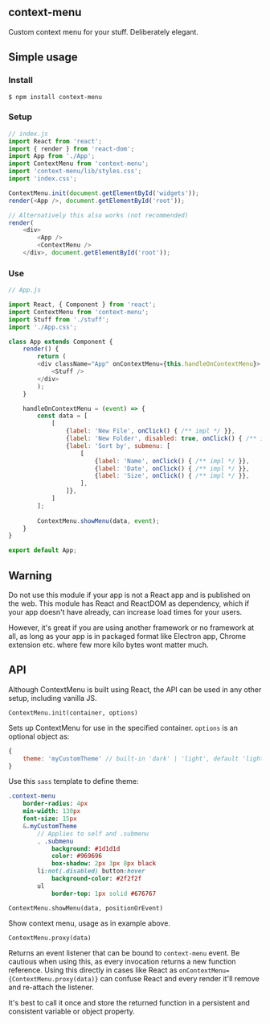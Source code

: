 ## context-menu

Custom context menu for your stuff. Deliberately elegant.

## Simple usage
### Install
```terminal
$ npm install context-menu
```

### Setup
```javascript
// index.js
import React from 'react';
import { render } from 'react-dom';
import App from './App';
import ContextMenu from 'context-menu';
import 'context-menu/lib/styles.css';
import 'index.css';

ContextMenu.init(document.getElementById('widgets'));
render(<App />, document.getElementById('root'));

// Alternatively this also works (not recommended)
render(
    <div>
        <App />
        <ContextMenu />
    </div>, document.getElementById('root'));
```
### Use
```javascript
// App.js

import React, { Component } from 'react';
import ContextMenu from 'context-menu';
import Stuff from './stuff';
import './App.css';

class App extends Component {
    render() {
        return (
        <div className="App" onContextMenu={this.handleOnContextMenu}>
            <Stuff />
        </div>
        );
    }

    handleOnContextMenu = (event) => {
        const data = [
            [
                {label: 'New File', onClick() { /** impl */ }},
                {label: 'New Folder', disabled: true, onClick() { /** impl */ }},
                {label: 'Sort by', submenu: [
                    [
                        {label: 'Name', onClick() { /** impl */ }},
                        {label: 'Date', onClick() { /** impl */ }},
                        {label: 'Size', onClick() { /** impl */ }},
                    ],
                ]},
            ]
        ];
        
        ContextMenu.showMenu(data, event);
    }
}

export default App;

```

## Warning

Do not use this module if your app is not a React app and is published on the web. This module has React and ReactDOM as dependency, which if your app doesn't have already, can increase load times for your users.

However, it's great if you are using another framework or no framework at all, as long as your app is in packaged format like Electron app, Chrome extension etc. where few more kilo bytes wont matter much.

## API
Although ContextMenu is built using React, the API can be used in any other setup, including vanilla JS.

`ContextMenu.init(container, options)`

Sets up ContextMenu for use in the specified container. `options` is an optional object as:
```javascript
{
    theme: 'myCustomTheme' // built-in 'dark' | 'light', default 'light'
}
```

Use this `sass` template to define theme:
```sass
.context-menu
    border-radius: 4px
    min-width: 130px
    font-size: 15px
    &.myCustomTheme
        // Applies to self and .submenu
        , .submenu
            background: #1d1d1d
            color: #969696
            box-shadow: 2px 3px 8px black
        li:not(.disabled) button:hover
            background-color: #2f2f2f
        ul
            border-top: 1px solid #676767
```

`ContextMenu.showMenu(data, positionOrEvent)`

Show context menu, usage as in example above.

`ContextMenu.proxy(data)`

Returns an event listener that can be bound to `context-menu` event. Be cautious when using this, as every invocation returns a new function reference. Using this directly in cases like React as `onContextMenu={ContextMenu.proxy(data)}` can confuse React and every render it'll remove and re-attach the listener.

It's best to call it once and store the returned function in a persistent and consistent variable or object property.

